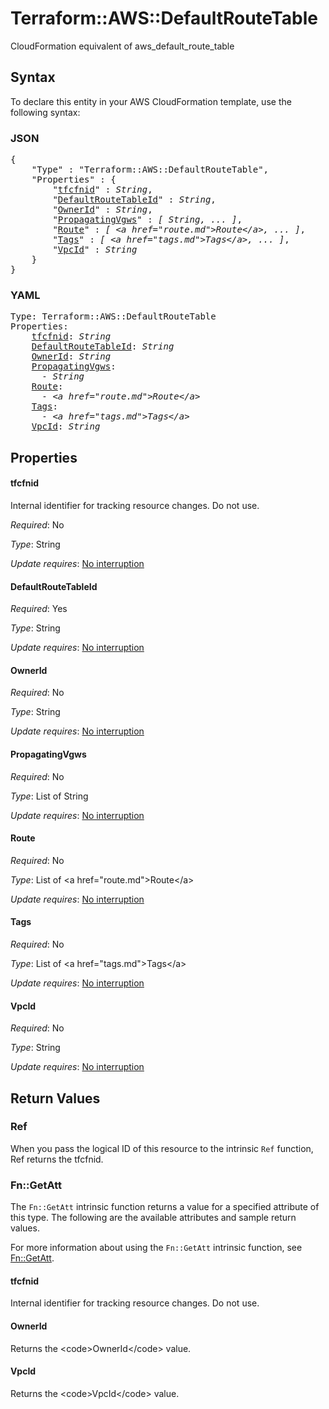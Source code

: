 # Terraform::AWS::DefaultRouteTable

CloudFormation equivalent of aws_default_route_table

## Syntax

To declare this entity in your AWS CloudFormation template, use the following syntax:

### JSON

<pre>
{
    "Type" : "Terraform::AWS::DefaultRouteTable",
    "Properties" : {
        "<a href="#tfcfnid" title="tfcfnid">tfcfnid</a>" : <i>String</i>,
        "<a href="#defaultroutetableid" title="DefaultRouteTableId">DefaultRouteTableId</a>" : <i>String</i>,
        "<a href="#ownerid" title="OwnerId">OwnerId</a>" : <i>String</i>,
        "<a href="#propagatingvgws" title="PropagatingVgws">PropagatingVgws</a>" : <i>[ String, ... ]</i>,
        "<a href="#route" title="Route">Route</a>" : <i>[ &lt;a href=&#34;route.md&#34;&gt;Route&lt;/a&gt;, ... ]</i>,
        "<a href="#tags" title="Tags">Tags</a>" : <i>[ &lt;a href=&#34;tags.md&#34;&gt;Tags&lt;/a&gt;, ... ]</i>,
        "<a href="#vpcid" title="VpcId">VpcId</a>" : <i>String</i>
    }
}
</pre>

### YAML

<pre>
Type: Terraform::AWS::DefaultRouteTable
Properties:
    <a href="#tfcfnid" title="tfcfnid">tfcfnid</a>: <i>String</i>
    <a href="#defaultroutetableid" title="DefaultRouteTableId">DefaultRouteTableId</a>: <i>String</i>
    <a href="#ownerid" title="OwnerId">OwnerId</a>: <i>String</i>
    <a href="#propagatingvgws" title="PropagatingVgws">PropagatingVgws</a>: <i>
      - String</i>
    <a href="#route" title="Route">Route</a>: <i>
      - &lt;a href=&#34;route.md&#34;&gt;Route&lt;/a&gt;</i>
    <a href="#tags" title="Tags">Tags</a>: <i>
      - &lt;a href=&#34;tags.md&#34;&gt;Tags&lt;/a&gt;</i>
    <a href="#vpcid" title="VpcId">VpcId</a>: <i>String</i>
</pre>

## Properties

#### tfcfnid

Internal identifier for tracking resource changes. Do not use.

_Required_: No

_Type_: String

_Update requires_: [No interruption](https://docs.aws.amazon.com/AWSCloudFormation/latest/UserGuide/using-cfn-updating-stacks-update-behaviors.html#update-no-interrupt)

#### DefaultRouteTableId

_Required_: Yes

_Type_: String

_Update requires_: [No interruption](https://docs.aws.amazon.com/AWSCloudFormation/latest/UserGuide/using-cfn-updating-stacks-update-behaviors.html#update-no-interrupt)

#### OwnerId

_Required_: No

_Type_: String

_Update requires_: [No interruption](https://docs.aws.amazon.com/AWSCloudFormation/latest/UserGuide/using-cfn-updating-stacks-update-behaviors.html#update-no-interrupt)

#### PropagatingVgws

_Required_: No

_Type_: List of String

_Update requires_: [No interruption](https://docs.aws.amazon.com/AWSCloudFormation/latest/UserGuide/using-cfn-updating-stacks-update-behaviors.html#update-no-interrupt)

#### Route

_Required_: No

_Type_: List of &lt;a href=&#34;route.md&#34;&gt;Route&lt;/a&gt;

_Update requires_: [No interruption](https://docs.aws.amazon.com/AWSCloudFormation/latest/UserGuide/using-cfn-updating-stacks-update-behaviors.html#update-no-interrupt)

#### Tags

_Required_: No

_Type_: List of &lt;a href=&#34;tags.md&#34;&gt;Tags&lt;/a&gt;

_Update requires_: [No interruption](https://docs.aws.amazon.com/AWSCloudFormation/latest/UserGuide/using-cfn-updating-stacks-update-behaviors.html#update-no-interrupt)

#### VpcId

_Required_: No

_Type_: String

_Update requires_: [No interruption](https://docs.aws.amazon.com/AWSCloudFormation/latest/UserGuide/using-cfn-updating-stacks-update-behaviors.html#update-no-interrupt)

## Return Values

### Ref

When you pass the logical ID of this resource to the intrinsic `Ref` function, Ref returns the tfcfnid.

### Fn::GetAtt

The `Fn::GetAtt` intrinsic function returns a value for a specified attribute of this type. The following are the available attributes and sample return values.

For more information about using the `Fn::GetAtt` intrinsic function, see [Fn::GetAtt](https://docs.aws.amazon.com/AWSCloudFormation/latest/UserGuide/intrinsic-function-reference-getatt.html).

#### tfcfnid

Internal identifier for tracking resource changes. Do not use.

#### OwnerId

Returns the &lt;code&gt;OwnerId&lt;/code&gt; value.

#### VpcId

Returns the &lt;code&gt;VpcId&lt;/code&gt; value.

